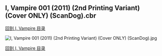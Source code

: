 ## I, Vampire 001 (2011) (2nd Printing Variant) (Cover ONLY) (ScanDog).cbr


[回到 I, Vampire 目录](https://github.com/alicewish/markdown/blob/master/series/I-Vampire.md)


![I, Vampire 001 (2011) (2nd Printing Variant) (Cover ONLY) (ScanDog).jpg](https://wx1.sinaimg.cn/large/6a9fdecagy1fqba9612dqj20zk1il1ha.jpg)

[回到 I, Vampire 目录](https://github.com/alicewish/markdown/blob/master/series/I-Vampire.md)

